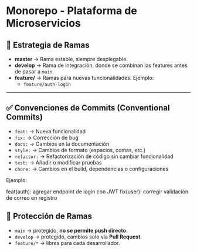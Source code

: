# Monorepo - Plataforma de Microservicios


## 🌿 Estrategia de Ramas

- **master** → Rama estable, siempre desplegable.  
- **develop** → Rama de integración, donde se combinan las features antes de pasar a `main`.  
- **feature/** → Ramas para nuevas funcionalidades. Ejemplo:
  - `feature/auth-login`
---

## ✅ Convenciones de Commits (Conventional Commits)


- `feat:` → Nueva funcionalidad  
- `fix:` → Corrección de bug  
- `docs:` → Cambios en la documentación  
- `style:` → Cambios de formato (espacios, comas, etc.)  
- `refactor:` → Refactorización de código sin cambiar funcionalidad  
- `test:` → Añadir o modificar pruebas  
- `chore:` → Cambios en el build, dependencias o configuraciones  

Ejemplo:

feat(auth): agregar endpoint de login con JWT
fix(user): corregir validación de correo en registro



## 🔐 Protección de Ramas

- `main` → protegido, **no se permite push directo**.  
- `develop` → protegido, cambios solo vía **Pull Request**.  
- `feature/*` → libres para cada desarrollador.  
